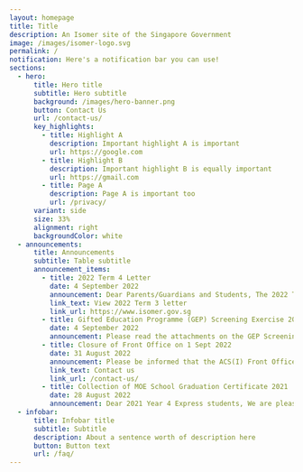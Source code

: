 ```yaml
---
layout: homepage
title: Title
description: An Isomer site of the Singapore Government
image: /images/isomer-logo.svg
permalink: /
notification: Here's a notification bar you can use!
sections:
  - hero:
      title: Hero title
      subtitle: Hero subtitle
      background: /images/hero-banner.png
      button: Contact Us
      url: /contact-us/
      key_highlights:
        - title: Highlight A
          description: Important highlight A is important
          url: https://google.com
        - title: Highlight B
          description: Important highlight B is equally important
          url: https://gmail.com
        - title: Page A
          description: Page A is important too
          url: /privacy/
      variant: side
      size: 33%
      alignment: right
      backgroundColor: white
  - announcements:
      title: Announcements
      subtitle: Table subtitle
      announcement_items:
        - title: 2022 Term 4 Letter
          date: 4 September 2022
          announcement: Dear Parents/Guardians and Students, The 2022 Term 3 letter is posted and available for your viewing in the school website.
          link_text: View 2022 Term 3 letter
          link_url: https://www.isomer.gov.sg
        - title: Gifted Education Programme (GEP) Screening Exercise 2022
          date: 4 September 2022
          announcement: Please read the attachments on the GEP Screening Exercise 2022 and indicate if you would like your child/ward to participate in the exercise on Wednesday, 17 August 2022.
        - title: Closure of Front Office on 1 Sept 2022
          date: 31 August 2022
          announcement: Please be informed that the ACS(I) Front Office will be closed for a school function on Thursday, 1 September 2022, from 10.30 am onwards. The Front Office will resume operations on Friday, 2 September, 7.00 am. Thank you.
          link_text: Contact us
          link_url: /contact-us/
        - title: Collection of MOE School Graduation Certificate 2021
          date: 28 August 2022
          announcement: Dear 2021 Year 4 Express students, We are pleased to inform you that your School Graduation Certificate is ready for collection. You may collect this from the Front Office on weekdays (8.30 am to 4.00 pm). Please provide a written letter of authorisation if a proxy is collecting this on your behalf.
  - infobar:
      title: Infobar title
      subtitle: Subtitle
      description: About a sentence worth of description here
      button: Button text
      url: /faq/
---
```

